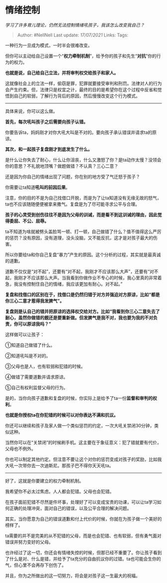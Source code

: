 # 情绪控制
*学习了许多育儿理论，仍然无法控制情绪吼孩子，我该怎么改变我自己？*

> Author: #NellNell
Last update: *17/07/2021*
Links:
Tags:

一种行为一旦成为模式，一时半会很难改变。

但你可以主动给自己设置一个“**权力牵制机制**”，给予你的孩子和先生“**对抗**”你的行为的权力。

**也就是说，自己给自己立法，并将审判权交给孩子和家人。**

这就像社会上的立法一样，偷窃是罪，犯罪就要接受审判和刑罚。法律对人的行为会产生约束。但，法律只是权宜之计，最终的目的是希望你在这个过程中反省和觉悟到自己的软弱，了解行为背后的原因，然后慢慢改变这个行为模式。

---

具体来说，你可以这么做。

**首先，每次吼叫孩子之后需要向孩子认错。**

你要告诉ta，妈妈刚才对你大吼大叫是不对的。要向孩子承认错误并请求ta的原谅。

**其次，和一起孩子复盘刚才到底发生了什么。**

是什么让你失去了耐心，什么让你沮丧，什么又激怒了你？是ta动作太慢？没领会你的意思？不礼貌地顶嘴？做题做错？不认真？三心二意？

还是因为你自己的情绪出现了问题，你在别的地方受了气迁怒于孩子？

你需要让ta知道**吼叫的前因后果**。

注意，你的目的不是为自己找借口开脱，而是为了让ta知道没有无缘无故的怒气，ta也不应该随随便便被拿来撒气。复盘是为了尽可能寻求公平与合理。

**孩子的心灵受到创伤往往不是因为父母的训诫，而是看不到这训诫的理由，因此觉得委屈、不公、屈辱。**

ta不知道为啥就被劈头盖脸骂一顿、打一顿，自己做错了什么？值不值得这么严厉的惩罚？没有原因，没有道理，没头没脑，又不能反抗，这才是对孩子最大的伤害。

所以你要给ta和你自己复盘“暴力”产生的原因。这个分析的过程，其实就是最真诚的道歉。

道歉不仅仅是“对不起”，还要有“对不起，我刚才不应该那么大声”，还要有“对不起，我刚才不应该那么大声。当我看到你做作业不专心的时候，我心里真的非常着急，我没有控制住自己的情绪，我应该更加有耐心。对不起。”

**复盘和找借口的区别在于，找借口是仍然归错于对方并强迫对方原谅，比如“都是你三心二意才惹得我发脾气”。**

**复盘则是认自己的错并把原谅的选择权交给对方。比如“我看到你三心二意失去了耐心，虽然你做错的题还是要重新做。但发脾气是我不对，我也要为我的不对负责，你可以原谅我吗？”**

这样做可以让孩子：

①知道自己做错了什么。

②知道吼叫是不对的。

③父母也是人，也有软弱和犯错的时候。

④做错了需要道歉并请求原谅。

⑤自己有权利监督父母的行为。

是的，当你向孩子道歉和复盘的时候，你实际上是给予了ta一份**监督和审判的权利**。

**也就是你授权ta在你犯错的时候可以对你表达不满和抗议。**

你还可以继续和孩子及家人做一个类似惩罚的约定，一次大吼关禁闭30分钟，类似这种。

当然你可以在“关禁闭”的时候刷手机。这主要在于象征意义：犯了错就要有代价，父母也不例外。

你也可以制定其他约定。但注意不要让这个对你的惩罚变成对孩子的奖励，比如我大吼一次带你去一次迪斯尼。那孩子巴不得你天天吼ta。

---

好了，这就是你要建立的权力牵制机制。

我希望你不必太过焦虑。人人都会犯错。父母也会犯错。

在孩子面前犯错不尽然是件坏事，处理好了可以变成宝贵的功课，可以让ta学习如何正确的处理冲突，面对自己的错误，以及公平合理的解决问题。

其实，当你愿意为自己的错误道歉和付上代价的时候，你就在为孩子做一个美好的榜样了。

ta需要的并不是完美的从不犯错的父母，而是也会犯错、也有软弱，但有勇气面对错误并努力变好的父母。

也许经过了这一切，你还会有情绪失控的时候，但那已经不重要了。你让孩子看到了什么是对、什么是错，并给予了ta充分的自由抗议你的过错。ta也可能会生你的气，但心里不会再存下创伤了。

并且，你为之所做出的这一切努力，将会是对孩子这一生最大的祝福。
